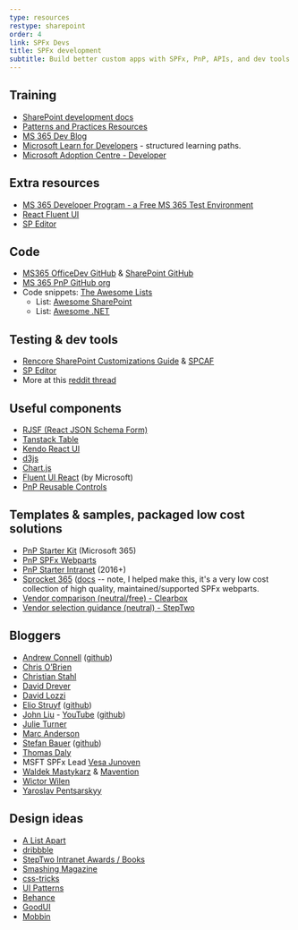 ```yaml
---
type: resources
restype: sharepoint
order: 4
link: SPFx Devs
title: SPFx development
subtitle: Build better custom apps with SPFx, PnP, APIs, and dev tools
---
```


## Training

* [SharePoint development docs](https://learn.microsoft.com/sharepoint/dev/)
* [Patterns and Practices Resources](https://pnp.github.io/)
* [MS 365 Dev Blog](https://devblogs.microsoft.com/microsoft365dev/)
* [Microsoft Learn for Developers](https://learn.microsoft.com/training/roles/developer/) - structured learning paths.
* [Microsoft Adoption Centre - Developer](https://adoption.microsoft.com/roles/developer/)

## Extra resources

* [MS 365 Developer Program - a Free MS 365 Test Environment](https://developer.microsoft.com/microsoft-365/dev-program)
* [React Fluent UI](https://developer.microsoft.com/fluentui)
* [SP Editor](https://www.reddit.com/r/sharepoint/comments/677cq0/sp_editor_this_chrome_extension_adds_a_sharepoint/)

## Code

* [MS365 OfficeDev GitHub](https://github.com/OfficeDev) & [SharePoint GitHub](https://github.com/SharePoint)
* [MS 365 PnP GitHub org](https://github.com/pnp)
* Code snippets: [The Awesome Lists](https://github.com/sindresorhus/awesome)
  * List: [Awesome SharePoint](https://github.com/BSUG/awesome-sharepoint)
  * List: [Awesome .NET](https://github.com/quozd/awesome-dotnet)

## Testing & dev tools

* [Rencore SharePoint Customizations Guide](https://rencore.com/sharepoint-customizations-guide/) & [SPCAF](https://rencore.com)
* [SP Editor](https://chrome.google.com/webstore/detail/sp-editor/ecblfcmjnbbgaojblcpmjoamegpbodhd?hl=en)
* More at this [reddit thread](https://www.reddit.com/r/sharepoint/comments/3xur5o/useful_sharepoint_dev_tools/)

## Useful components

* [RJSF (React JSON Schema Form)](https://rjsf-team.github.io/react-jsonschema-form/)
* [Tanstack Table](https://tanstack.com/table/)
* [Kendo React UI](https://www.telerik.com/kendo-react-ui)
* [d3js](https://d3js.org/)
* [Chart.js](https://www.chartjs.org/)
* [Fluent UI React](https://developer.microsoft.com/en-us/fluentui#/controls/web) (by Microsoft)
* [PnP Reusable Controls](https://pnp.github.io/sp-dev-fx-controls-react/)

## Templates & samples, packaged low cost solutions

* [PnP Starter Kit](https://github.com/pnp/sp-starter-kit) (Microsoft 365)
* [PnP SPFx Webparts](https://github.com/pnp/sp-dev-fx-webparts)
* [PnP Starter Intranet](https://github.com/SharePoint/PnP/tree/master/Solutions/Business.StarterIntranet) (2016+)
* [Sprocket 365](https://sprocket365.com) ([docs](https://sprocket365.com/docs/category/sprocket-web-parts) -- note, I helped make this, it's a very low cost collection of high quality, maintained/supported SPFx webparts.
* [Vendor comparison (neutral/free) - Clearbox](https://www.clearbox.co.uk/2025-intranet-report-clearbox/)
* [Vendor selection guidance (neutral) - StepTwo](https://www.steptwo.com.au/papers/out-of-the-box-intranet-solution/)

## Bloggers

* [Andrew Connell](https://www.andrewconnell.com/) ([github](https://github.com/andrewconnell))
* [Chris O’Brien](https://www.sharepointnutsandbolts.com/)
* [Christian Stahl](https://chrisstahl.wordpress.com)
* [David Drever](https://daviddrever.com/)
* [David Lozzi](https://davidlozzi.com)
* [Elio Struyf](https://www.eliostruyf.com) ([github](https://github.com/estruyf))
* [John Liu](https://johnliu.net) - [YouTube](https://www.youtube.com/c/JohnLiu/playlists) ([github](https://github.com/johnnliu))
* [Julie Turner](https://julieturner.net/)
* [Marc Anderson](https://sympmarc.com/)
* [Stefan Bauer](https://n8d.at/blog/) ([github](https://github.com/StfBauer?tab=repositories))
* [Thomas Daly](https://thomasdaly.net)
* MSFT SPFx Lead [Vesa Junoven](https://learn.microsoft.com/archive/blogs/vesku)
* [Waldek Mastykarz](https://blog.mastykarz.nl) & [Mavention](https://www.mavention.com/blog)
* [Wictor Wilen](https://www.wictorwilen.se/)
* [Yaroslav Pentsarskyy](https://www.origamiconnect.com/articles)

## Design ideas

* [A List Apart](https://alistapart.com/topics)
* [dribbble](https://dribbble.com/)
* [StepTwo Intranet Awards / Books](https://www.steptwo.com.au/)
* [Smashing Magazine](https://www.smashingmagazine.com/)
* [css-tricks](https://css-tricks.com/)
* [UI Patterns](https://ui-patterns.com/)
* [Behance](https://www.behance.net/)
* [GoodUI](https://goodui.org/)
* [Mobbin](https://mobbin.design/)